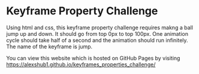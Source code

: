 # Keyframe Property Challenge

Using html and css, this keyframe property challenge requires makng a ball jump up and down. 
It should go from top 0px to top 100px. One animation cycle should take half of a second and the animation should run infinitely. 
The name of the keyframe is jump.

You can view this website which is hosted on GitHub Pages by visiting https://alexshub1.github.io/keyframes_properties_challenge/